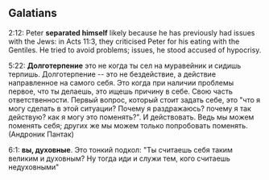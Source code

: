 ## Galatians

2:12: Peter **separated himself** likely because he has previously had issues with the Jews: in Acts 11:3, they criticised Peter for his eating with the Gentiles. He tried to avoid problems; issues, he stood accused of hypocrisy.

5:22: **Долготерпение** это не когда ты сел на муравейник и сидишь терпишь. Долготерпение -- это не бездействие, а действие направленное на самого себя. Это когда при наличии проблемы первое, что ты делаешь, это ищешь причину в себе. Свою часть ответственности. Первый вопрос, который стоит задать себе, это "что я могу сделать в этой ситуации? Почему я раздражаюсь? почему я так действую? как я могу это поменять?". И действовать. Ведь мы можем поменять себя; других же мы можем только попробовать поменять. (Андроник Пантак)

6:1: **вы, духовные**. Это тонкий подкол: "Ты считаешь себя таким великим и духовным? Ну тогда иди и служи тем, кого считаешь недуховными"
